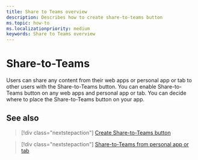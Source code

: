 ```yaml
---
title: Share to Teams overview
description: Describes how to create share-to-teams button
ms.topic: how-to
ms.localizationpriority: medium
keywords: Share to Teams overview
---
```


# Share-to-Teams

Users can share any content from their web apps or personal app or tab to other users with the Share-to-Teams button. You can enable Share-to-Teams button on any web apps and personal app or tab. You can decide where to place the Share-to-Teams button on your app.

## See also

> [!div class="nextstepaction"]
> [Create Share-to-Teams button](share-to-teams.md)

> [!div class="nextstepaction"]
> [Share-to-Teams from personal app or tab](share-to-teams%20from%20personal%20app%20or%20tab.md)